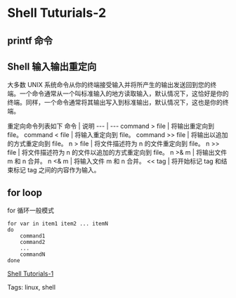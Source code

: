 # Shell Tuturials-2

## printf 命令

## Shell 输入输出重定向

大多数 UNIX 系统命令从你的终端接受输入并将所产生的输出发送回​​到您的终端。一个命令通常从一个叫标准输入的地方读取输入，默认情况下，这恰好是你的终端。同样，一个命令通常将其输出写入到标准输出，默认情况下，这也是你的终端。

重定向命令列表如下
命令 | 说明
--- | ---
command > file        |        将输出重定向到 file。
command < file        |        将输入重定向到 file。
command >> file      |        将输出以追加的方式重定向到 file。
n > file                     |        将文件描述符为 n 的文件重定向到 file。
n >> file                    |         将文件描述符为 n 的文件以追加的方式重定向到 file。
n >& m                       |         将输出文件 m 和 n 合并。
n <& m                       |         将输入文件 m 和 n 合并。
<< tag                        |         将开始标记 tag 和结束标记 tag 之间的内容作为输入。

## for loop

for 循环一般模式

```shell
for var in item1 item2 ... itemN
do
    command1
    command2
    ...
    commandN
done
```

[Shell Tutorials-1](simplenote://note/13b685ca-cf98-4042-a289-9ab52bfd113c)

Tags:
  linux, shell